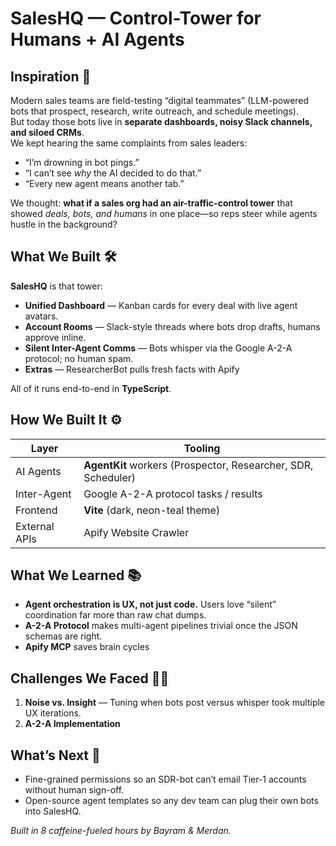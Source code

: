 # SalesHQ — Control-Tower for Humans + AI Agents

## Inspiration 🚀
Modern sales teams are field-testing “digital teammates” (LLM-powered bots that prospect, research, write outreach, and schedule meetings).  
But today those bots live in **separate dashboards, noisy Slack channels, and siloed CRMs**.  
We kept hearing the same complaints from sales leaders:

* “I’m drowning in bot pings.”  
* “I can’t see *why* the AI decided to do that.”  
* “Every new agent means another tab.”  

We thought: **what if a sales org had an air-traffic-control tower** that showed *deals, bots, and humans* in one place—so reps steer while agents hustle in the background?

## What We Built 🛠️
**SalesHQ** is that tower:

* **Unified Dashboard** — Kanban cards for every deal with live agent avatars.  
* **Account Rooms** — Slack-style threads where bots drop drafts, humans approve inline.  
* **Silent Inter-Agent Comms** — Bots whisper via the Google A-2-A protocol; no human spam.  
* **Extras** — ResearcherBot pulls fresh facts with Apify

All of it runs end-to-end in **TypeScript**.

## How We Built It ⚙️
| Layer | Tooling |
|-------|---------|
| AI Agents | **AgentKit** workers (Prospector, Researcher, SDR, Scheduler) |
| Inter-Agent | Google A-2-A protocol tasks / results |
| Frontend | **Vite** (dark, neon-teal theme) |
| External APIs | Apify Website Crawler |

## What We Learned 📚
* **Agent orchestration is UX, not just code.** Users love “silent” coordination far more than raw chat dumps.  
* **A-2-A Protocol** makes multi-agent pipelines trivial once the JSON schemas are right.  
* **Apify MCP** saves brain cycles

## Challenges We Faced 🧗‍♂️
1. **Noise vs. Insight** — Tuning when bots post versus whisper took multiple UX iterations.  
2. **A-2-A Implementation** 

## What’s Next 🌱
* Fine-grained permissions so an SDR-bot can’t email Tier-1 accounts without human sign-off.  
* Open-source agent templates so any dev team can plug their own bots into SalesHQ.

*Built in 8 caffeine-fueled hours by Bayram & Merdan.*
